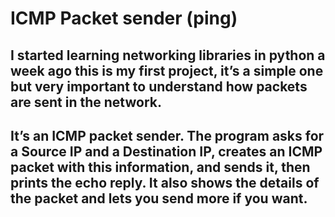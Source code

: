 # ICMP Packet sender (ping)


## I started learning networking libraries in python a week ago this is my first project, it’s a simple one but very important to understand how packets are sent in the network.

## It’s an ICMP packet sender. The program asks for a Source IP and a Destination IP, creates an ICMP packet with this information, and sends it, then prints the echo reply. It also shows the details of the packet and lets you send more if you want.
